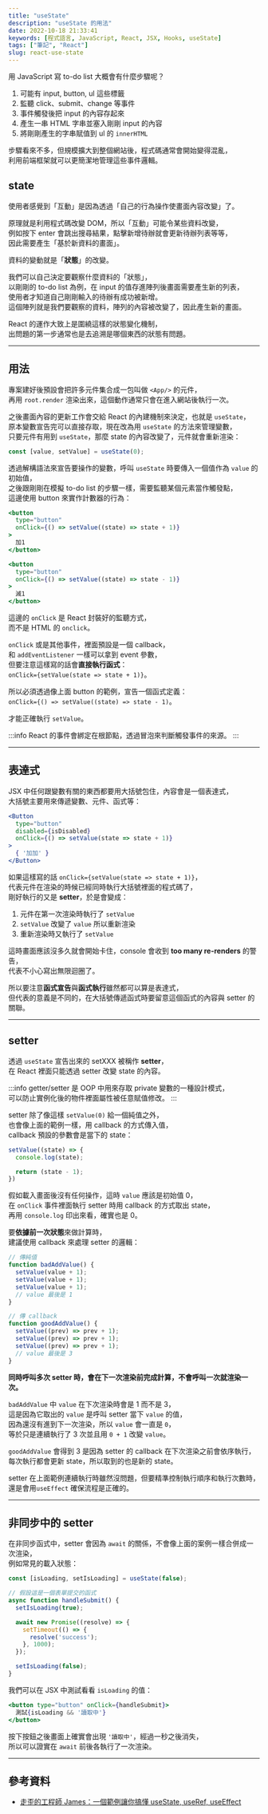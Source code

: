 ```yaml
---
title: "useState"
description: "useState 的用法"
date: 2022-10-18 21:33:41
keywords: [程式語言, JavaScript, React, JSX, Hooks, useState]
tags: ["筆記", "React"]
slug: react-use-state
---
```


用 JavaScript 寫 to-do list 大概會有什麼步驟呢？
  
1. 可能有 input, button, ul 這些標籤
2. 監聽 click、submit、change 等事件
3. 事件觸發後把 input 的內容存起來
4. 產生一串 HTML 字串並塞入剛剛 input 的內容
5. 將剛剛產生的字串賦值到 ul 的 `innerHTML`

步驟看來不多，但規模擴大到整個網站後，程式碼通常會開始變得混亂，  
利用前端框架就可以更簡潔地管理這些事件邏輯。

## state

使用者感覺到「互動」是因為透過「自己的行為操作使畫面內容改變」了。  

原理就是利用程式碼改變 DOM，所以「互動」可能令某些資料改變，  
例如按下 enter 會跳出搜尋結果，點擊新增待辦就會更新待辦列表等等，  
因此需要產生「基於新資料的畫面」。

資料的變動就是「**狀態**」的改變。

我們可以自己決定要觀察什麼資料的「狀態」，  
以剛剛的 to-do list 為例，在 input 的值存進陣列後畫面需要產生新的列表，  
使用者才知道自己剛剛輸入的待辦有成功被新增。  
這個陣列就是我們要觀察的資料，陣列的內容被改變了，因此產生新的畫面。

React 的運作大致上是圍繞這樣的狀態變化機制，  
出問題的第一步通常也是去追溯是哪個東西的狀態有問題。

---

## 用法

專案建好後預設會把許多元件集合成一包叫做 `<App/>` 的元件，  
再用 `root.render` 渲染出來，這個動作通常只會在進入網站後執行一次。

之後畫面內容的更新工作會交給 React 的內建機制來決定，也就是 `useState`，  
原本變數宣告完可以直接存取，現在改為用 `useState` 的方法來管理變數，  
只要元件有用到 `useState`，那麼 state 的內容改變了，元件就會重新渲染：

```jsx
const [value, setValue] = useState(0);
```

透過解構語法來宣告要操作的變數，呼叫 `useState` 時要傳入一個值作為 `value` 的初始值，  
之後跟剛剛在模擬 to-do list 的步驟一樣，需要監聽某個元素當作觸發點，  
這邊使用 button 來實作計數器的行為：

```jsx
<button
  type="button"
  onClick={() => setValue((state) => state + 1)}
>
  加1
</button>

<button
  type="button"
  onClick={() => setValue((state) => state - 1)}
>
  減1
</button>
```

這邊的 `onClick` 是 React 封裝好的監聽方式，  
而不是 HTML 的 `onclick`。

`onClick` 或是其他事件，裡面預設是一個 callback，  
和 `addEventListener` 一樣可以拿到 event 參數，  
但要注意這樣寫的話會**直接執行函式**：  
`onClick={setValue(state => state + 1)}`。  

所以必須透過像上面 button 的範例，宣告一個函式定義：  
`onClick={() => setValue((state) => state - 1)`。

才能正確執行 `setValue`。

:::info
React 的事件會綁定在根節點，透過冒泡來判斷觸發事件的來源。
:::

---

## 表達式

JSX 中任何跟變數有關的東西都要用大括號包住，內容會是一個表達式，  
大括號主要用來傳遞變數、元件、函式等：

```jsx
<Button 
  type="button"
  disabled={isDisabled}
  onClick={() => setValue(state => state + 1)}
>
  { '加加' }
</Button>
```

如果這樣寫的話 `onClick={setValue(state => state + 1)}`，  
代表元件在渲染的時候已經同時執行大括號裡面的程式碼了，  
剛好執行的又是 **setter**，於是會變成：

1. 元件在第一次渲染時執行了 `setValue`
2. `setValue` 改變了 `value` 所以重新渲染
3. 重新渲染時又執行了 `setValue`

這時畫面應該沒多久就會開始卡住，console 會收到 **too many re-renders** 的警告，  
代表不小心寫出無限迴圈了。  

所以要注意**函式宣告**與**函式執行**雖然都可以算是表達式，  
但代表的意義是不同的，在大括號傳遞函式時要留意這個函式的內容與 setter 的關聯。

---

## setter

透過 `useState` 宣告出來的 setXXX 被稱作 **setter**，  
在 React 裡面只能透過 setter 改變 state 的內容。

:::info
getter/setter 是 OOP 中用來存取 private 變數的一種設計模式，  
可以防止實例化後的物件裡面屬性被任意賦值修改。
:::

setter 除了像這樣 `setValue(0)` 給一個純值之外，  
也會像上面的範例一樣，用 callback 的方式傳入值，  
callback 預設的參數會是當下的 state：

```jsx
setValue((state) => {
  console.log(state);

  return (state - 1);
})
```

假如載入畫面後沒有任何操作，這時 `value` 應該是初始值 0，  
在 `onClick` 事件裡面執行 setter 時用 callback 的方式取出 state，  
再用 `console.log` 印出來看，確實也是 0。

要**依據前一次狀態**來做計算時，  
建議使用 callback 來處理 setter 的邏輯：

```jsx
// 傳純值
function badAddValue() {
  setValue(value + 1);
  setValue(value + 1);
  setValue(value + 1);
  // value 最後是 1
}

// 傳 callback
function goodAddValue() {
  setValue((prev) => prev + 1);
  setValue((prev) => prev + 1);
  setValue((prev) => prev + 1);
  // value 最後是 3
}
```

**同時呼叫多次 setter 時，會在下一次渲染前完成計算，不會呼叫一次就渲染一次。** 

`badAddValue` 中 `value` 在下次渲染時會是 1 而不是 3，  
這是因為它取出的 `value` 是呼叫 setter 當下 `value` 的值，  
因為還沒有進到下一次渲染，所以 `value` 會一直是 `0`，  
等於只是連續執行了 3 次並且用 `0 + 1` 改變 `value`。

`goodAddValue` 會得到 3 是因為 setter 的 callback 在下次渲染之前會依序執行，  
每次執行都會更新 state，所以取到的也是新的 state。

setter 在上面範例連續執行時雖然沒問題，但要精準控制執行順序和執行次數時，  
還是會用`useEffect` 確保流程是正確的。  

---

## 非同步中的 setter

在非同步函式中，setter 會因為 `await` 的關係，不會像上面的案例一樣合併成一次渲染，  
例如常見的載入狀態：

```jsx
const [isLoading, setIsLoading] = useState(false);

// 假設這是一個表單提交的函式
async function handleSubmit() {
  setIsLoading(true);

  await new Promise((resolve) => {
    setTimeout(() => {
      resolve('success');
    }, 1000);
  });

  setIsLoading(false);
}
```

我們可以在 JSX 中測試看看 `isLoading` 的值：

```jsx
<button type="button" onClick={handleSubmit}>
  測試{isLoading && '讀取中'}
</button>
```

按下按鈕之後畫面上確實會出現 `'讀取中'`，經過一秒之後消失，  
所以可以證實在 `await` 前後各執行了一次渲染。

---

## 參考資料

- [走歪的工程師 James：一個範例讓你搞懂 useState, useRef, useEffect](https://www.youtube.com/watch?v=q0C5g4WIrKU)